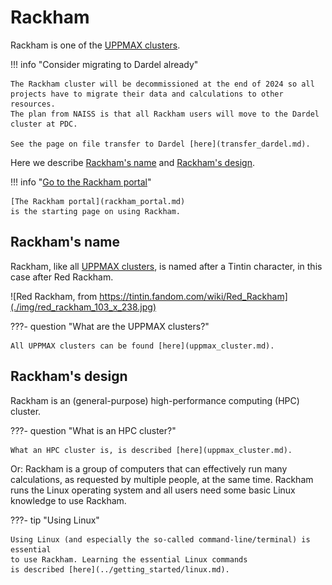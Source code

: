 # Rackham

Rackham is one of the [UPPMAX clusters](uppmax_cluster.md).

!!! info "Consider migrating to Dardel already"

    The Rackham cluster will be decommissioned at the end of 2024 so all 
    projects have to migrate their data and calculations to other resources. 
    The plan from NAISS is that all Rackham users will move to the Dardel cluster at PDC.

    See the page on file transfer to Dardel [here](transfer_dardel.md).

Here we describe [Rackham's name](#rackham's-name)
and [Rackham's design](#rackham's-design).

!!! info "[Go to the Rackham portal](rackham_portal.md)"

    [The Rackham portal](rackham_portal.md) 
    is the starting page on using Rackham.

## Rackham's name

Rackham, like all [UPPMAX clusters](uppmax_cluster.md), 
is named after a Tintin character,
in this case after Red Rackham.

![Red Rackham, from https://tintin.fandom.com/wiki/Red_Rackham](./img/red_rackham_103_x_238.jpg)

???- question "What are the UPPMAX clusters?"

    All UPPMAX clusters can be found [here](uppmax_cluster.md).

## Rackham's design

Rackham is an (general-purpose) high-performance computing (HPC) cluster.

???- question "What is an HPC cluster?"

    What an HPC cluster is, is described [here](uppmax_cluster.md).

Or: Rackham is a group of computers that can effectively run many calculations, 
as requested by multiple people, at the same time.
Rackham runs the Linux operating system and all users need some
basic Linux knowledge to use Rackham.

???- tip "Using Linux"

    Using Linux (and especially the so-called command-line/terminal) is essential
    to use Rackham. Learning the essential Linux commands 
    is described [here](../getting_started/linux.md).
